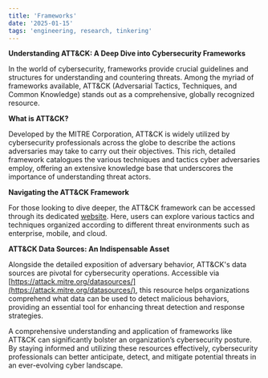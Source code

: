 ```yaml
---
title: 'Frameworks'
date: '2025-01-15'
tags: 'engineering, research, tinkering'
---
```


**Understanding ATT&CK: A Deep Dive into Cybersecurity Frameworks**

In the world of cybersecurity, frameworks provide crucial guidelines and structures for understanding and countering threats. Among the myriad of frameworks available, ATT&CK (Adversarial Tactics, Techniques, and Common Knowledge) stands out as a comprehensive, globally recognized resource.

**What is ATT&CK?**

Developed by the MITRE Corporation, ATT&CK is widely utilized by cybersecurity professionals across the globe to describe the actions adversaries may take to carry out their objectives. This rich, detailed framework catalogues the various techniques and tactics cyber adversaries employ, offering an extensive knowledge base that underscores the importance of understanding threat actors.

**Navigating the ATT&CK Framework**

For those looking to dive deeper, the ATT&CK framework can be accessed through its dedicated [website](https://attack.mitre.org/). Here, users can explore various tactics and techniques organized according to different threat environments such as enterprise, mobile, and cloud.

**ATT&CK Data Sources: An Indispensable Asset**

Alongside the detailed exposition of adversary behavior, ATT&CK's data sources are pivotal for cybersecurity operations. Accessible via [https://attack.mitre.org/datasources/](https://attack.mitre.org/datasources/), this resource helps organizations comprehend what data can be used to detect malicious behaviors, providing an essential tool for enhancing threat detection and response strategies.

A comprehensive understanding and application of frameworks like ATT&CK can significantly bolster an organization’s cybersecurity posture. By staying informed and utilizing these resources effectively, cybersecurity professionals can better anticipate, detect, and mitigate potential threats in an ever-evolving cyber landscape.

